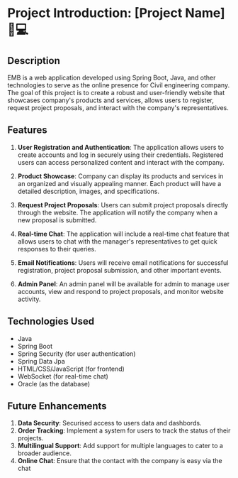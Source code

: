 # Project Introduction: [Project Name] 🏢💻


## Description
EMB is a web application developed using Spring Boot, Java, and other technologies to serve as the online presence for Civil engineering company. The goal of this project is to create a robust and user-friendly website that showcases company's products and services, allows users to register, request project proposals, and interact with the company's representatives.

## Features
1. **User Registration and Authentication**: The application allows users to create accounts and log in securely using their credentials. Registered users can access personalized content and interact with the company.

2. **Product Showcase**: Company  can display its products and services in an organized and visually appealing manner. Each product will have a detailed description, images, and specifications.

3. **Request Project Proposals**: Users can submit project proposals directly through the website. The application will notify the company when a new proposal is submitted.

4. **Real-time Chat**: The application will include a real-time chat feature that allows users to chat with the manager's representatives to get quick responses to their queries.

5. **Email Notifications**: Users will receive email notifications for successful registration, project proposal submission, and other important events.

6. **Admin Panel**: An admin panel will be available for admin to manage user accounts, view and respond to project proposals, and monitor website activity.

## Technologies Used
- Java
- Spring Boot
- Spring Security (for user authentication)
- Spring Data Jpa 
- HTML/CSS/JavaScript (for frontend)
- WebSocket (for real-time chat)
- Oracle (as the database)


## Future Enhancements
1. **Data Security**: Securised access to users data and dashbords.
2. **Order Tracking**: Implement a system for users to track the status of their projects.
3. **Multilingual Support**: Add support for multiple languages to cater to a broader audience.
4. **Online Chat**: Ensure that the contact with the company is easy via the chat 
